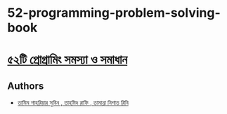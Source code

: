 # 52-programming-problem-solving-book
# [৫২টি প্রোগ্রামিং সমস্যা ও সমাধান](https://www.rokomari.com/book/112234/52-programming-problem-and-solution)

## Authors

- [তামিম শাহরিয়ার সুবিন , তাহমিদ রাফি , তামান্না নিশাত রিনি](https://www.rokomari.com/book/112234/52-programming-problem-and-solution)

